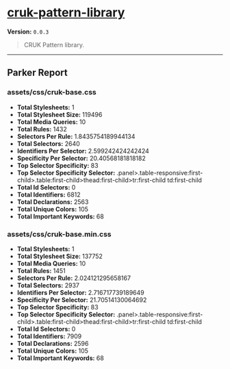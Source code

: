 # [cruk-pattern-library]( https://github.com/CRUKorg/cruk-pattern-library )

**Version:** `0.0.3`

> CRUK Pattern library.

* * *

## Parker Report

### assets/css/cruk-base.css

- **Total Stylesheets:** 1
- **Total Stylesheet Size:** 119496
- **Total Media Queries:** 10
- **Total Rules:** 1432
- **Selectors Per Rule:** 1.8435754189944134
- **Total Selectors:** 2640
- **Identifiers Per Selector:** 2.599242424242424
- **Specificity Per Selector:** 20.40568181818182
- **Top Selector Specificity:** 83
- **Top Selector Specificity Selector:** .panel>.table-responsive:first-child>.table:first-child>thead:first-child>tr:first-child td:first-child
- **Total Id Selectors:** 0
- **Total Identifiers:** 6812
- **Total Declarations:** 2563
- **Total Unique Colors:** 105
- **Total Important Keywords:** 68

### assets/css/cruk-base.min.css

- **Total Stylesheets:** 1
- **Total Stylesheet Size:** 137752
- **Total Media Queries:** 10
- **Total Rules:** 1451
- **Selectors Per Rule:** 2.024121295658167
- **Total Selectors:** 2937
- **Identifiers Per Selector:** 2.716717739189649
- **Specificity Per Selector:** 21.70514130064692
- **Top Selector Specificity:** 83
- **Top Selector Specificity Selector:** .panel>.table-responsive:first-child>.table:first-child>thead:first-child>tr:first-child td:first-child
- **Total Id Selectors:** 0
- **Total Identifiers:** 7909
- **Total Declarations:** 2596
- **Total Unique Colors:** 105
- **Total Important Keywords:** 68
